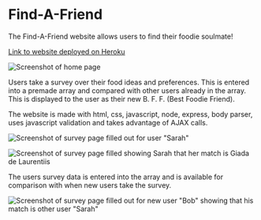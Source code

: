 # Find-A-Friend

The Find-A-Friend website allows users to find their foodie soulmate!

[Link to website deployed on Heroku](https://cryptic-coast-92777.herokuapp.com/)

![Screenshot of home page](http://i301.photobucket.com/albums/nn65/reversethis/Screen%20Shot%202017-08-14%20at%2011.22.37%20PM.png)

Users take a survey over their food ideas and preferences. This is entered into a premade array and compared with other users already in the array. This is displayed to the user as their new B. F. F. (Best Foodie Friend).

The website is made with html, css, javascript, node, express, body parser, uses javascript validation and takes advantage of AJAX calls.

![Screenshot of survey page filled out for user "Sarah"](http://i301.photobucket.com/albums/nn65/reversethis/Screen%20Shot%202017-08-14%20at%2011.25.09%20PM.png)

![Screenshot of survey page filled showing Sarah that her match is Giada de Laurentiis](http://i301.photobucket.com/albums/nn65/reversethis/Screen%20Shot%202017-08-14%20at%2011.25.20%20PM.png)

The users survey data is entered into the array and is available for comparison with when new users take the survey.

![Screenshot of survey page filled out for new user "Bob" showing that his match is other user "Sarah"](http://i301.photobucket.com/albums/nn65/reversethis/Screen%20Shot%202017-08-14%20at%2011.25.40%20PM.png)

